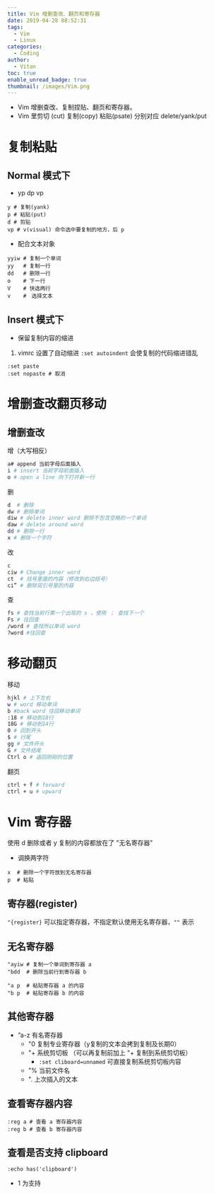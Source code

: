 ```yaml
---
title: Vim 增删查改、翻页和寄存器
date: 2019-04-28 08:52:31
tags:
  - Vim
  - Linux
categories:
  - Coding
author:
  - Vitan
toc: true
enable_unread_badge: true
thumbnail: /images/Vim.png
---
```

- Vim 增删查改、复制捏贴、翻页和寄存器。
- Vim 里剪切 (cut) 复制(copy) 粘贴(psate) 分别对应 delete/yank/put
<!--more-->

# 复制粘贴
## Normal 模式下

- yp dp vp

```shell
y # 复制(yank)
p # 粘贴(put)
d # 剪贴
vp # v(visual) 命令选中要复制的地方，后 p
```

- 配合文本对象

```shell
yyiw # 复制一个单词
yy   # 复制一行
dd   # 删除一行
o    # 下一行
V    # 快选两行
v    #　选择文本
```

## Insert 模式下

- 保留复制内容的缩进

1. vimrc 设置了自动缩进 `:set autoindent` 会使复制的代码缩进错乱

```shell
:set paste 
:set nopaste # 取消
```

# 增删查改翻页移动
## 增删查改
增（大写相反）
```bash
a# append 当前字母后面插入
i # insert 当前字母前面插入
o # open a line 向下打开新一行
```

删
```bash
d  # 删除
dw # 删除单词
diw # delete inner word 删除不包含空格的一个单词
daw # delete around word
dd # 删除一行
x # 删除一个字符
```

改
```bash 
c
ciw # Change inner word
ct  # 括号里面的内容（修改到右边括号）
ci” # 删除双引号里的内容
```

查
```bash
fs # 查找当前行第一个出现的 s ，使用 ； 查找下一个
Fs # 往回查
/word # 查找所以单词 word
?word #往回查
```
# 移动翻页
移动
```bash
hjkl # 上下左右
w # word 移动单词
b #back word 往回移动单词
:18 # 移动到18行
18G # 移动到14行
0 # 回到开头
$ # 行尾
gg # 文件开头
G # 文件结尾
Ctrl o # 返回刚刚的位置
```

翻页
```bash
ctrl + f # forward
ctrl + u # upward
```

# Vim 寄存器
使用 d 删除或者 y 复制的内容都放在了 "无名寄存器"

- 调换两字符

```shell
x  # 删除一个字符放到无名寄存器
p  # 粘贴
```

## 寄存器(register)
`"{register}` 可以指定寄存器，不指定默认使用无名寄存器，`""` 表示

## 无名寄存器
```shell
"ayiw # 复制一个单词到寄存器 a 
"bdd  # 删除当前行到寄存器 b

"a p  # 粘贴寄存器 a 的内容
"b p  # 粘贴寄存器 b 的内容
```

## 其他寄存器
- ”a-z 有名寄存器
  - "0 复制专业寄存器（y复制的文本会拷到复制及长期0）
  - "+ 系统剪切板 （可以再复制前加上 "+ 复制到系统剪切板）
    - `:set cliboard=unnamed` 可直接复制系统剪切板内容
  - ”% 当前文件名
  - ". 上次插入的文本


## 查看寄存器内容
```shell
:reg a # 查看 a 寄存器内容
:reg b # 查看 b 寄存器内容
```

## 查看是否支持 clipboard
```shell
:echo has('clipboard')
```
- 1 为支持